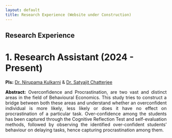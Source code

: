 ```yaml
---
layout: default
title: Research Experience (Website under Construction)
---
```

## Research Experience

#  1. Research Assistant (2024 - Present)
**PIs:** [Dr. Nirupama Kulkarni]([https://punarjitroyc.weebly.com](https://www.nirupamakulkarni.com)) & [Dr. Satyajit Chatterjee](https://sites.google.com/site/chatterjeesatyajit/home)

<p style="text-align: justify;">
<b style="color: #000000;">Abstract:</b> Overconfidence and Procrastination, are two vast and distinct areas in the field of Behavioural Economics. This study tries to construct a bridge between both these areas and understand whether an overconfident individual is more likely, less likely or does it have no effect on procrastination of a particular task. Over-confidence among the students has been captured through the Cognitive Reflection Test and self-evaluation methods, followed by observing the identified over-confident students’ behaviour on delaying tasks, hence capturing procrastination among them.
</p>
